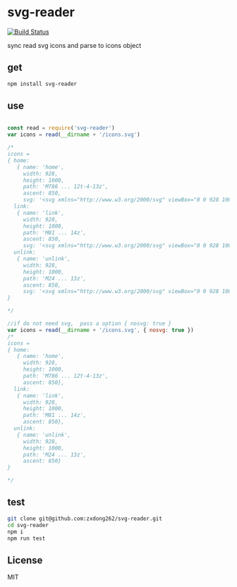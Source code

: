 # svg-reader
[![Build Status](https://travis-ci.org/zxdong262/svg-reader.svg?branch=master)](https://travis-ci.org/zxdong262/svg-reader)

sync read svg icons and parse to icons object


## get
```bash
npm install svg-reader
```

## use

```javascript

const read = require('svg-reader')
var icons = read(__dirname + '/icons.svg')

/*
icons = 
{ home: 
   { name: 'home',
     width: 928,
     height: 1000,
     path: 'M786 ... 12t-4-13z',
     ascent: 850,
     svg: '<svg xmlns="http://www.w3.org/2000/svg" viewBox="0 0 928 1000"><g transform="scale(1,-1) translate(0 -850)"><path d="M78 ... 4-13z"/></g></svg>' },
  link: 
   { name: 'link',
     width: 928,
     height: 1000,
     path: 'M81 ... 14z',
     ascent: 850,
     svg: '<svg xmlns="http://www.w3.org/2000/svg" viewBox="0 0 928 1000"><g transform="scale(1,-1) translate(0 -850)"><path d="M81 ... 114z"/></g></svg>' },
  unlink: 
   { name: 'unlink',
     width: 928,
     height: 1000,
     path: 'M24 ... 13z',
     ascent: 850,
     svg: '<svg xmlns="http://www.w3.org/2000/svg" viewBox="0 0 928 1000"><g transform="scale(1,-1) translate(0 -850)"><path d="M24 ... 5-13z"/></g></svg>' }
}

*/

//if do not need svg,  pass a option { nosvg: true } 
var icons = read(__dirname + '/icons.svg', { nosvg: true })
/*
icons = 
{ home: 
   { name: 'home',
     width: 928,
     height: 1000,
     path: 'M786 ... 12t-4-13z',
     ascent: 850},
  link: 
   { name: 'link',
     width: 928,
     height: 1000,
     path: 'M81 ... 14z',
     ascent: 850},
  unlink: 
   { name: 'unlink',
     width: 928,
     height: 1000,
     path: 'M24 ... 13z',
     ascent: 850}
}

*/
```


## test
```bash
git clone git@github.com:zxdong262/svg-reader.git
cd svg-reader
npm i
npm run test
```

## License
MIT
